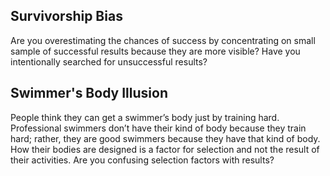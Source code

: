 ---
---

## Survivorship Bias
Are you overestimating the chances of success by concentrating on small sample of successful results because they are more visible? Have you intentionally searched for unsuccessful results?

## Swimmer's Body Illusion

People think they can get a swimmer’s body just by training hard. Professional swimmers don’t have their kind of body because they train hard; rather, they are good swimmers because they have that kind of body. How their bodies are designed is a factor for selection and not the result of their activities. 
Are you confusing selection factors with results?
